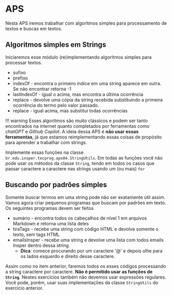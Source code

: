# APS

Nesta APS iremos trabalhar com algoritmos simples para processamento de textos e buscas em textos. 

## Algoritmos simples em Strings

Iniciaremos esse módulo (re)implementando algoritmos simples para processar textos.

- sufixo
- prefixo
- indexOf - encontra o primeiro índice em uma string aparece em outra. Se não encontrar retorna -1
- lastIndexOf - igual o acima, mas encontra a última ocorrência
- replace - devolve uma cópia da string recebida substituindo a primeira ocorrência do termo pelo valor passado.
- replace - igual acima, mas substitui todas ocorrências

!!! warning
    Esses algoritmos são muito clássicos e podem ser tanto encontrados na internet quanto completados por ferramentas como *chatGPT* e *Github Copilot*. A ideia dessa APS é **não usar essas ferramentas**, já que estamos reimplementando essas coisas de propósito para aprender a trabalhar com strings. 

Implemente essas funções na classe `br.edu.insper.tecprog.aps04.StringUtils`. Em todas as funções você não pode usar os métodos da classe `String`, tendo em todos os casos que passar caractere a caractere nas strings usando um (ou mais)  `for`

## Buscando por padrões simples

Somente buscar termos em uma string pode não ser exatamente útil assim. Vamos agora criar pequenos programas que buscam por padrões em texto. Os seguintes programas devem ser feitos

- sumário - encontra todos os cabeçalhos de nível 1 em arquivos Markdown e retorna uma lista deles
- tiraTags - recebe uma string com código HTML e devolve somente o texto, sem tags HTML
- emailsInsper - recebe uma string e devolve uma lista com todos emails Insper dentro dessa string.
    - **Dica**: comece procurando por um caractere '@' e depois olhe para os lados esquerdo e direito desse caractere.


Assim como no item anterior, faremos todos os esses códigos processando a string caractere por caractere. **Não é permitido usar as funções de `String`**. Nestes exercícios também não devemos usar expressões regulares. Você pode, porém, usar suas implementações da classe `StringUtils` do exercício anterior.
